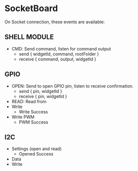 # SocketBoard

On Socket connection, these events are available:

## SHELL MODULE
  - CMD: Send command, listen for command output
    - send    { widgetId, command, rootFolder }
    - receive { command, output, widgetId }

## GPIO
  - OPEN: Send to open GPIO pin, listen to receive confirmation.
    - send    { pin, widgetId }
    - receive { pin, widgetId }
  - READ: Read from 
  - Write
    - Write Success
  - Write PWM
    - PWM Success

## I2C
  - Settings (open and read)
    - Opened Success
  - Data
  - Write
